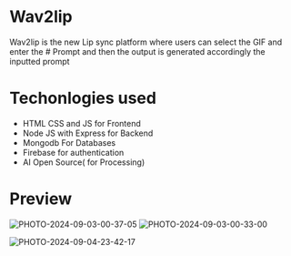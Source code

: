 # Wav2lip 
Wav2lip is the  new Lip sync platform where users can select the GIF and  enter the # Prompt and then the output is generated accordingly the inputted prompt

  # Techonlogies used 
  - HTML CSS and JS for Frontend 
 -  Node JS with Express for Backend 
  - Mongodb For Databases 
  - Firebase for authentication 
  - AI Open Source( for Processing) 
# Preview 
![PHOTO-2024-09-03-00-37-05](https://github.com/user-attachments/assets/9324c22d-8fd2-4e31-b1ac-ab7d7372c94b)
![PHOTO-2024-09-03-00-33-00](https://github.com/user-attachments/assets/f9238727-79d5-40c3-8cc2-1bc7db720765)

![PHOTO-2024-09-04-23-42-17](https://github.com/user-attachments/assets/af09c8bf-15a4-4da2-acc3-f5bebec8c133)
